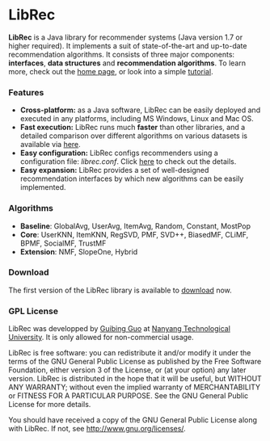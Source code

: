 LibRec
======

**LibRec** is a Java library for recommender systems (Java version 1.7 or higher required). It implements a suit of state-of-the-art and up-to-date recommendation algorithms. It consists of three major components: **interfaces**, **data structures** and **recommendation algorithms**. To learn more, check out the [home page](http://trust.sce.ntu.edu.sg/~gguo1/librec/), or look into a simple [tutorial](http://trust.sce.ntu.edu.sg/~gguo1/librec/tutorial.html). 


### Features

* **Cross-platform:** as a Java software, LibRec can be easily deployed and executed in any platforms, including MS Windows, Linux and Mac OS.
* **Fast execution:** LibRec runs much **faster** than other libraries, and a detailed comparison over different algorithms on various datasets is available via [here](http://trust.sce.ntu.edu.sg/~gguo1/librec/).
* **Easy configuration:** LibRec configs recommenders using a configuration file: *librec.conf*. Click [here](http://trust.sce.ntu.edu.sg/~gguo1/librec/tutorial.html#config) to check out the details.
* **Easy expansion:** LibRec provides a set of well-designed recommendation interfaces by which new algorithms can be easily implemented.

### Algorithms

* **Baseline**: GlobalAvg, UserAvg, ItemAvg, Random, Constant, MostPop
* **Core**: UserKNN, ItemKNN, RegSVD, PMF, SVD++, BiasedMF, CLiMF, BPMF, SocialMF, TrustMF
* **Extension**: NMF, SlopeOne, Hybrid

### Download

The first version of the LibRec library is available to [download](http://trust.sce.ntu.edu.sg/~gguo1/librec/release/librec-v1.0.zip) now. 

### GPL License

LibRec was developped by [Guibing Guo](http://trust.sce.ntu.edu.sg/~gguo1/) at [Nanyang Technological University](http://www.ntu.edu.sg/). It is only allowed for non-commercial usage. 

LibRec is free software: you can redistribute it and/or modify it under the terms of the GNU General Public License as published by the Free Software Foundation, either version 3 of the License, or (at your option) any later version. LibRec is distributed in the hope that it will be useful, but WITHOUT ANY WARRANTY; without even the implied warranty of MERCHANTABILITY or FITNESS FOR A PARTICULAR PURPOSE. See the GNU General Public License for more details. 

You should have received a copy of the GNU General Public License along with LibRec. If not, see http://www.gnu.org/licenses/.
